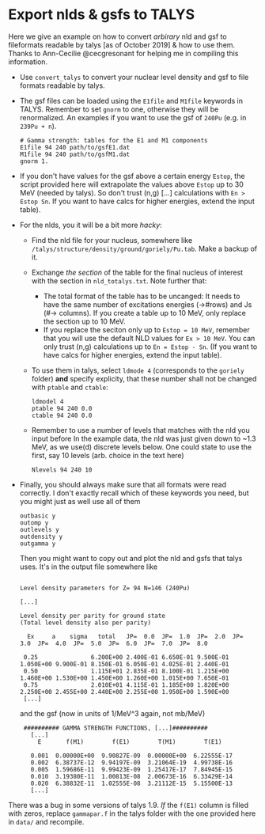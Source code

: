 # Export nlds & gsfs to TALYS

Here we give an example on how to convert *arbirary* nld and gsf to fileformats readable by talys [as of October 2019] & how to use them. Thanks to Ann-Cecilie @cecgresonant for helping me in compiling this information.

- Use `convert_talys` to convert your nuclear level density and gsf to file formats readable
  by talys.
- The gsf files can be loaded using the `E1file` and `M1file` keywords in TALYS. Remember to
  set `gnorm` to one, otherwise they will be renormalized. An examples if you want to use
  the gsf of `240Pu` (e.g. in `239Pu + n`).
  ```
  # Gamma strength: tables for the E1 and M1 components
  E1file 94 240 path/to/gsfE1.dat
  M1file 94 240 path/to/gsfM1.dat
  gnorm 1.
  ```
- If you don't have values for the gsf above a certain energy `Estop`, the
  script provided here will extrapolate the values above `Estop` up to 30 MeV
  (needed by talys). So don't trust (n,g) [...] calculations with `En > Estop
  Sn`. If you want to have calcs for higher energies, extend the input table).

- For the nlds, you it will be a bit more *hacky*:
  - Find the nld file for your nucleus, somewhere like
    `/talys/structure/density/ground/goriely/Pu.tab`. Make a backup of it.
  - Exchange *the section* of the table for the final nucleus of interest with the section in
    `nld_totalys.txt`. Note further that:
    - The total format of the table has to be uncanged: It needs to have the
      same number of excitations energies (->#rows) and Js (#-> columns). If
      you create a table up to 10 MeV, only replace the section up to 10 MeV.
    - If you replace the seciton only up to `Estop = 10 MeV`, remember that you will use
      the default NLD values for `Ex > 10 MeV`. You can only trust (n,g)
      calculations up to `En = Estop - Sn`. (If you want to have calcs for higher
      energies, extend the input table).

  - To use them in talys, select `ldmode 4` (corresponds to the `goriely` folder) **and**
    specify explicity, that these number shall not be changed with `ptable` and `ctable`:
    ```
    ldmodel 4
    ptable 94 240 0.0
    ctable 94 240 0.0

    ```
  - Remember to use a number of levels that matches with the nld you input before
    In the example data, the nld was just given down to ~1.3 MeV, as we use(d) discrete
    levels below. One could state to use the first, say 10 levels (arb. choice in the text
    here)
    ```
    Nlevels 94 240 10
    ```
- Finally, you should always make sure that all formats were read correctly. I don't exactly
  recall which of these keywords you need, but you might just as well use all of them
  ```
  outbasic y
  outomp y
  outlevels y
  outdensity y
  outgamma y
  ```
  Then you might want to copy out and plot the nld and gsfs that talys uses. It's in the output file somewhere like
  ```

  Level density parameters for Z= 94 N=146 (240Pu)

  [...]

  Level density per parity for ground state
  (Total level density also per parity)

    Ex     a    sigma   total   JP=  0.0  JP=  1.0  JP=  2.0  JP=  3.0  JP=  4.0  JP=  5.0  JP=  6.0  JP=  7.0  JP=  8.0

   0.25               6.200E+00 2.400E-01 6.650E-01 9.500E-01 1.050E+00 9.900E-01 8.150E-01 6.050E-01 4.025E-01 2.440E-01
   0.50               1.115E+01 2.835E-01 8.100E-01 1.215E+00 1.460E+00 1.530E+00 1.450E+00 1.260E+00 1.015E+00 7.650E-01
   0.75               2.010E+01 4.115E-01 1.185E+00 1.820E+00 2.250E+00 2.455E+00 2.440E+00 2.255E+00 1.950E+00 1.590E+00
   [...]
   ```

   and the gsf (now in units of 1/MeV^3 again, not mb/MeV)

  ```
   ########## GAMMA STRENGTH FUNCTIONS, [...]##########
     [...]
       E       f(M1)        f(E1)        T(M1)        T(E1)

     0.001  0.00000E+00  9.90827E-09  0.00000E+00  6.22555E-17
     0.002  6.38737E-12  9.94197E-09  3.21064E-19  4.99738E-16
     0.005  1.59686E-11  9.99423E-09  1.25417E-17  7.84945E-15
     0.010  3.19380E-11  1.00813E-08  2.00673E-16  6.33429E-14
     0.020  6.38832E-11  1.02555E-08  3.21112E-15  5.15500E-13
     [...]
   ```

There was a bug in some versions of talys 1.9. *If* the `f(E1)` column is filled with zeros, replace `gammapar.f` in the talys folder with the one provided here in `data/` and recompile.
